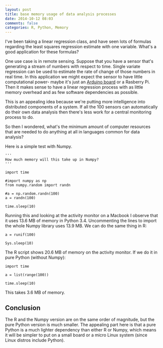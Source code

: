 ```yaml
---
layout: post
title: base memory usage of data analysis processes
date: 2014-10-12 08:03
comments: false
categories: R, Python, Memory
---
```


I've been taking a linear regression class, and have seen lots of formulas
regarding the least squares regression estimate with one variable. What's a
good application for these formulas? 

One use case is in remote sensing.
Suppose that you have a sensor that's generating a stream of numbers with
respect to time. Single variate regression can be used to estimate the rate
of change of those numbers in real time. In this application we might
expect the sensor to have little computational power- maybe it's just
an [Arduino board](http://www.arduino.cc/) or a Rasberry Pi. Then it makes sense to have a
linear regression process with as little memory overhead and as few
software dependencies as possible.

This is an appealing idea because we're putting more intelligence into
distributed components of a system. If all the 100 sensors can
automatically do their own data analysis then there's less work for a central
monitoring process to do. 

So then I wondered, what's the minimum amount of computer resources that
are needed to do anything at all in languages common for data analysis?

Here is a simple test with Numpy.

```
'''
How much memory will this take up in Numpy?
'''

import time

#import numpy as np
from numpy.random import randn

#a = np.random.randn(100)
a = randn(100)

time.sleep(10)
```

Running this and looking at the activity monitor on a Macbook I observe
that it uses 13.6 MB of memory in Python 3.4. Uncommenting the lines to import the whole
Numpy library uses 13.9 MB. We can do the same thing in R:

```
a = runif(100)

Sys.sleep(10)
```

The R script shows 20.6 MB of memory on the activity monitor. If we do it
in pure Python (without Numpy):

```
import time

a = list(range(100))

time.sleep(10)
```

This takes 3.6 MB of memory.

## Conclusion

The R and the Numpy version are on the same order of magnitude, but the
pure Python version is much smaller. The appealing part here is that a pure Python
is a much lighter dependency than either R or Numpy, which means it will be
simpler to put on a small board or a micro Linux system (since Linux
distros include Python). 
